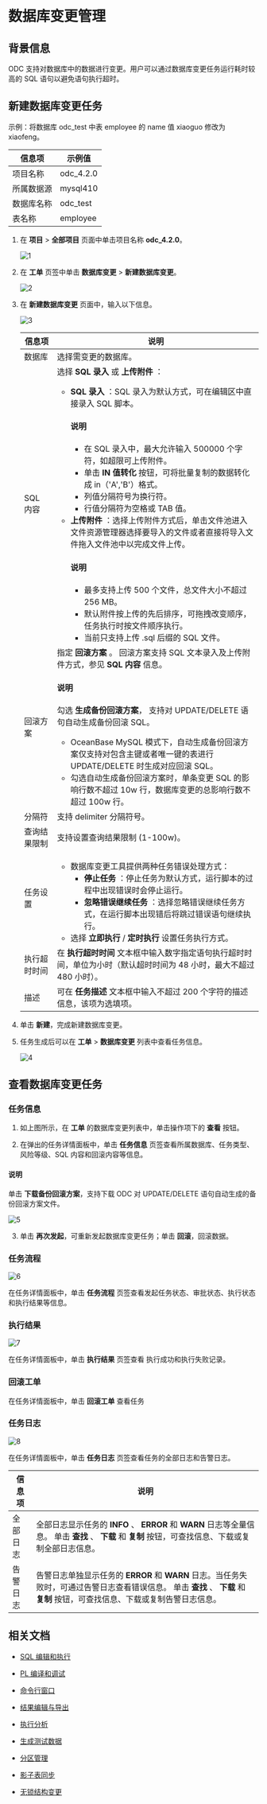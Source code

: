 # 数据库变更管理

## 背景信息

ODC 支持对数据库中的数据进行变更。用户可以通过数据库变更任务运行耗时较高的 SQL 语句以避免语句执行超时。

## 新建数据库变更任务

示例：将数据库 odc_test 中表 employee 的 name 值 xiaoguo 修改为 xiaofeng。

| 信息项 | 示例值 |
| ------ | ------ |
|项目名称 | odc_4.2.0 |
|所属数据源|mysql410 |
|数据库名称|odc_test|
|表名称|employee|

1. 在 **项目** > **全部项目** 页面中单击项目名称 **odc_4.2.0**。

   ![1](https://obbusiness-private.oss-cn-shanghai.aliyuncs.com/doc/img/odc/420/quickstart/webodc/add%20database/1.png)

2. 在 **工单** 页签中单击 **数据库变更** > **新建数据库变更**。

   ![2](https://obbusiness-private.oss-cn-shanghai.aliyuncs.com/doc/img/odc/420/quickstart/webodc/create%20database%20change/2.png)

3. 在 **新建数据库变更** 页面中，输入以下信息。

   ![3](https://obbusiness-private.oss-cn-shanghai.aliyuncs.com/doc/img/odc/420/700.database-change-management/500.database-change/3.png)

   |  信息项   |说明|
   |--------|-------|
   | 数据库    | 选择需变更的数据库。|
   | SQL 内容 | 选择 **SQL 录入** 或 **上传附件** ：<ul><li> **SQL 录入** ：SQL 录入为默认方式，可在编辑区中直接录入 SQL 脚本。<main id="notice" type='explain'><h4>说明</h4><ul><li>在 SQL 录入中，最大允许输入 500000 个字符，如超限可上传附件。</li><li>单击 <strong>IN 值转化</strong> 按钮，可将批量复制的数据转化成 in（'A','B'）格式。</li><li>列值分隔符号为换行符。</li><li>行值分隔符为空格或 TAB 值。</li></ul></main> </li><li> **上传附件** ：选择上传附件方式后，单击文件池进入文件资源管理器选择要导入的文件或者直接将导入文件拖入文件池中以完成文件上传。<main id="notice" type='explain'><h4>说明</h4><ul><li>最多支持上传 500 个文件，总文件大小不超过 256 MB。</li><li>默认附件按上传的先后排序，可拖拽改变顺序，任务执行时按文件顺序执行。</li><li>当前只支持上传 .sql 后缀的 SQL 文件。</li></ul></main> </li></ul>      |
   | 回滚方案   | 指定 **回滚方案** 。 回滚方案支持 SQL 文本录入及上传附件方式，参见 **SQL 内容** 信息。<main id="notice" type='explain'><h4>说明</h4><p>勾选 <strong>生成备份回滚方案</strong>， 支持对 UPDATE/DELETE 语句自动生成备份回滚 SQL。</p><ul><li>OceanBase MySQL 模式下，自动生成备份回滚方案仅支持对包含主键或者唯一键的表进行 UPDATE/DELETE 时生成对应回滚 SQL。</li><li>勾选自动生成备份回滚方案时，单条变更 SQL 的影响行数不超过 10w 行，数据库变更的总影响行数不超过 100w 行。</li></ul></main>|
   | 分隔符    | 支持 delimiter 分隔符号。|
   | 查询结果限制 | 支持设置查询结果限制 (1-100w)。 |
   |任务设置|<ul><li> 数据库变更工具提供两种任务错误处理方式：<ul><li> **停止任务** ：停止任务为默认方式，运行脚本的过程中出现错误时会停止运行。</li><li> **忽略错误继续任务** ：选择忽略错误继续任务方式，在运行脚本出现错后将跳过错误语句继续执行。</li></ul></li><li> 选择 **立即执行** / **定时执行** 设置任务执行方式。</li></ul>|
   | 执行超时时间 | 在 **执行超时时间** 文本框中输入数字指定语句执行超时时间，单位为小时（默认超时时间为 48 小时，最大不超过 480 小时）。|
   | 描述   | 可在 **任务描述** 文本框中输入不超过 200 个字符的描述信息，该项为选填项。|
3. 单击 **新建**，完成新建数据库变更。

4. 任务生成后可以在 **工单** > **数据库变更** 列表中查看任务信息。
    
    ![4](https://obbusiness-private.oss-cn-shanghai.aliyuncs.com/doc/img/odc/420/700.database-change-management/500.database-change/4.png)

## 查看数据库变更任务

### 任务信息 

1. 如上图所示，在 **工单** 的数据库变更列表中，单击操作项下的 **查看** 按钮。

2. 在弹出的任务详情面板中，单击 **任务信息** 页签查看所属数据库、任务类型、风险等级、SQL 内容和回滚内容等信息。

  <main id="notice" type='explain'>
     <h4>说明</h4>
     <p>单击 <strong>下载备份回滚方案</strong>，支持下载 ODC 对 UPDATE/DELETE 语句自动生成的备份回滚方案文件。</p>
  </main>

   ![5](https://obbusiness-private.oss-cn-shanghai.aliyuncs.com/doc/img/odc/420/700.database-change-management/500.database-change/5.png)

3. 单击 **再次发起**，可重新发起数据库变更任务；单击 **回滚**，回滚数据。

### 任务流程 

![6](https://obbusiness-private.oss-cn-shanghai.aliyuncs.com/doc/img/odc/420/700.database-change-management/500.database-change/6.png)

在任务详情面板中，单击 **任务流程** 页签查看发起任务状态、审批状态、执行状态和执行结果等信息。


### 执行结果 

![7](https://obbusiness-private.oss-cn-shanghai.aliyuncs.com/doc/img/odc/420/sql-development/database%20change/8.png)

在任务详情面板中，单击 **执行结果** 页签查看 执行成功和执行失败记录。

### 回滚工单

在任务详情面板中，单击 **回滚工单** 查看任务


### 任务日志 

![8](https://obbusiness-private.oss-cn-shanghai.aliyuncs.com/doc/img/odc/420/700.database-change-management/500.database-change/8.png)

在任务详情面板中，单击 **任务日志** 页签查看任务的全部日志和告警日志。


| 信息项  |  说明  |
|---------|--------------|
| 全部日志 | 全部日志显示任务的 **INFO** 、 **ERROR** 和 **WARN** 日志等全量信息。 单击 **查找** 、 **下载** 和 **复制** 按钮，可查找信息、下载或复制全部日志信息。        |
| 告警日志 | 告警日志单独显示任务的 **ERROR** 和 **WARN** 日志。当任务失败时，可通过告警日志查看错误信息。 单击 **查找** 、 **下载** 和 **复制** 按钮，可查找信息、下载或复制告警日志信息。 |

## 相关文档

- [SQL 编辑和执行](../500.sql-development/100.sql-editing-and-execution.md)

- [PL 编译和调试](../500.sql-development/200.pl-compile-and-debug.md)

- [命令行窗口](../500.sql-development/300.command-line-window.md)

- [结果编辑与导出](../500.sql-development/400.result-editing-and-exporting.md)

- [执行分析](../500.sql-development/500.perform-analysis.md)

- [生成测试数据](../500.sql-development/600.data-mocking.md)

- [分区管理](../800.data-Lifecycle-management/300.partition-scheme.md)

- [影子表同步](../700.database-change-management/800.shadow-table-synchronization.md)

- [无锁结构变更](../700.database-change-management/700.table-structure-change.md)
